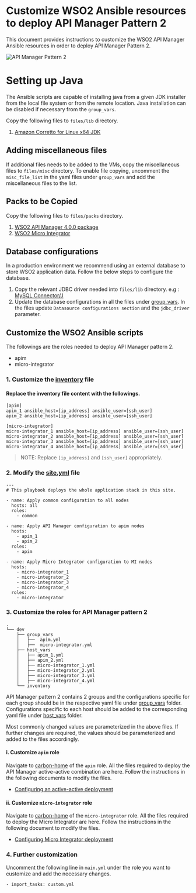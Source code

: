 # Customize WSO2 Ansible resources to deploy API Manager Pattern 2

This document provides instructions to customize the WSO2 API Manager Ansible resources in order to deploy API Manager Pattern 2.

![API Manager Pattern 2](images/Pattern-2.png "API Manager Pattern 2")

# Setting up Java
The Ansible scripts are capable of installing java from a given JDK installer from the local file system or from the remote location. Java installation can be disabled if necessary from the `group_vars`.

Copy the following files to `files/lib` directory.

1. [Amazon Corretto for Linux x64 JDK](https://docs.aws.amazon.com/corretto/latest/corretto-8-ug/downloads-list.html)

## Adding miscellaneous files
If additional files needs to be added to the VMs, copy the miscellaneous files to `files/misc` directory. To enable file copying,  uncomment the `misc_file_list` in the yaml files under `group_vars` and add the miscellaneous files to the list.

## Packs to be Copied

Copy the following files to `files/packs` directory.

1. [WSO2 API Manager 4.0.0 package](https://wso2.com/api-management/install/)
2. [WSO2 Micro Integrator](https://github.com/wso2/micro-integrator/releases/tag/v4.0.0)

## Database configurations

In a production environment we recommend using an external database to store WSO2 application data. Follow the below steps to configure the database.

1. Copy the relevant JDBC driver needed into `files/lib` directory.
   e.g : [MySQL Connector/J](https://dev.mysql.com/downloads/connector/j/5.1.html)
2. Update the database configurations in all the files under [group_vars](../dev/group_vars). In the files update `Datasource configurations section` and the `jdbc_driver` parameter.

## Customize the WSO2 Ansible scripts

The followings are the roles needed to deploy API Manager pattern 2.
- apim
- micro-integrator

### 1. Customize the [inventory](../dev/inventory) file

#### Replace the inventory file content with the followings.

```
[apim]
apim_1 ansible_host=[ip_address] ansible_user=[ssh_user]
apim_2 ansible_host=[ip_address] ansible_user=[ssh_user]

[micro-integrator]
micro-integrator_1 ansible_host=[ip_address] ansible_user=[ssh_user]
micro-integrator_2 ansible_host=[ip_address] ansible_user=[ssh_user]
micro-integrator_3 ansible_host=[ip_address] ansible_user=[ssh_user]
micro-integrator_4 ansible_host=[ip_address] ansible_user=[ssh_user]
```
> NOTE: Replace `[ip_address]` and `[ssh_user]` appropriately.

### 2. Modify the [site.yml](../site.yml) file

```
---
# This playbook deploys the whole application stack in this site.

- name: Apply common configuration to all nodes
  hosts: all
  roles:
    - common

- name: Apply API Manager configuration to apim nodes
  hosts:
    - apim_1
    - apim_2
  roles:
    - apim
    
- name: Apply Micro Integrator configuration to MI nodes
  hosts:
    - micro-integrator_1
    - micro-integrator_2
    - micro-integrator_3
    - micro-integrator_4
  roles:
    - micro-integrator
```

### 3. Customize the roles for API Manager pattern 2

```
.
└── dev
    ├── group_vars
    │   ├──  apim.yml
    │   ├──  micro-integrator.yml
    ├── host_vars
    │   ├── apim_1.yml
    │   ├── apim_2.yml
    │   ├── micro-integrator_1.yml
    │   ├── micro-integrator_2.yml
    │   ├── micro-integrator_3.yml
    │   ├── micro-integrator_4.yml
    └── inventory

```
API Manager pattern 2 contains 2 groups and the configurations specific for each group should be in the respective yaml file under [group_vars](../dev/group_vars) folder. Configurations specific to each host should be added to the corresponding yaml file under [host_vars](../dev/host_vars) folder.

Most commonly changed values are parameterized in the above files. If further changes are required, the values should be parameterized and added to the files accordingly.

#### i. Customize `apim` role

Navigate to [carbon-home](../roles/apim/templates/carbon-home) of the `apim` role. All the files required to deploy the API Manager active-active combination are here. Follow the instructions in the following documents to modify the files.
- [Configuring an active-active deployment](https://apim.docs.wso2.com/en/latest/install-and-setup/setup/single-node/configuring-an-active-active-deployment/)

#### ii. Customize `micro-integrator` role

Navigate to [carbon-home](../roles/micro-integrator/templates/carbon-home) of the `micro-integrator` role. All the files required to deploy the Micro Integrator are here. Follow the instructions in the following document to modify the files.
- [Configuring Micro Integrator deployment](https://apim.docs.wso2.com/en/latest/reference/config-catalog-mi/)

### 4. Further customization

Uncomment the following line in `main.yml` under the role you want to customize and add the necessary changes.
```
- import_tasks: custom.yml
```
